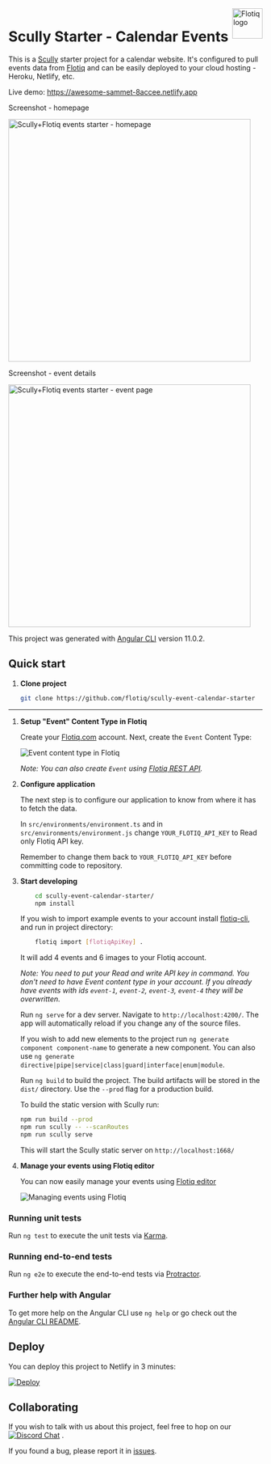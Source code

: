 <a href="https://flotiq.com/">
    <img src="https://editor.flotiq.com/fonts/fq-logo.svg" alt="Flotiq logo" title="Flotiq" align="right" height="60" />
</a>

Scully Starter - Calendar Events
========================

This is a [Scully](https://scully.io/) starter project for a calendar website.
It's configured to pull events data from [Flotiq](https://flotiq.com) and can be easily deployed to your cloud hosting - Heroku, Netlify, etc.

Live demo: https://awesome-sammet-8accee.netlify.app

Screenshot - homepage

<img alt="Scully+Flotiq events starter - homepage" src="https://raw.githubusercontent.com/flotiq/scully-event-calendar-starter/main/docs/home.png" width=480 />

Screenshot - event details

<img alt="Scully+Flotiq events starter - event page" src="https://raw.githubusercontent.com/flotiq/scully-event-calendar-starter/main/docs/event_page.png" width=480 />


This project was generated with [Angular CLI](https://github.com/angular/angular-cli) version 11.0.2.

## Quick start

1. **Clone project**

    ```bash
   git clone https://github.com/flotiq/scully-event-calendar-starter
   ```
-------------------------

1. **Setup "Event" Content Type in Flotiq**

   Create your [Flotiq.com](https://flotiq.com) account. Next, create the `Event` Content Type:

   ![Event content type in Flotiq](docs/create-ctd.png)

   _Note: You can also create `Event` using [Flotiq REST API](https://flotiq.com/docs/API/)._

1. **Configure application**

   The next step is to configure our application to know from where it has to fetch the data.

   In `src/environments/environment.ts` and in `src/environments/environment.js` change `YOUR_FLOTIQ_API_KEY` to Read only Flotiq API key.

   Remember to change them back to `YOUR_FLOTIQ_API_KEY` before committing code to repository.

1.  **Start developing**

    ```sh
        cd scully-event-calendar-starter/
        npm install
    ```
    If you wish to import example events to your account install [flotiq-cli](https://github.com/flotiq/flotiq-cli), and run in project directory:

    ```sh
        flotiq import [flotiqApiKey] .
    ```

    It will add 4 events and 6 images to your Flotiq account.

    _Note: You need to put your Read and write API key in command. You don't need to have Event content type in your account. If you already have events with ids `event-1`, `event-2`, `event-3`, `event-4` they will be overwritten._

    Run `ng serve` for a dev server. Navigate to `http://localhost:4200/`. The app will automatically reload if you change any of the source files.

    If you wish to add new elements to the project run `ng generate component component-name` to generate a new component. You can also use `ng generate directive|pipe|service|class|guard|interface|enum|module`.

    Run `ng build` to build the project. The build artifacts will be stored in the `dist/` directory. Use the `--prod` flag for a production build.

    To build the static version with Scully run:

    ```sh
    npm run build --prod
    npm run scully -- --scanRoutes
    npm run scully serve
    ```

    This will start the Scully static server on `http://localhost:1668/`

1. **Manage your events using Flotiq editor**

   You can now easily manage your events using [Flotiq editor](https://editor.flotiq.com)

   ![Managing events using Flotiq](docs/add-event-object.png)

### Running unit tests

Run `ng test` to execute the unit tests via [Karma](https://karma-runner.github.io).

### Running end-to-end tests

Run `ng e2e` to execute the end-to-end tests via [Protractor](http://www.protractortest.org/).

### Further help with Angular

To get more help on the Angular CLI use `ng help` or go check out the [Angular CLI README](https://github.com/angular/angular-cli/blob/master/README.md).

## Deploy

You can deploy this project to Netlify in 3 minutes:

[![Deploy](https://www.netlify.com/img/deploy/button.svg)](https://app.netlify.com/start/deploy?repository=https://github.com/flotiq/scully-event-calendar-starter)


## Collaborating

If you wish to talk with us about this project, feel free to hop on our [![Discord Chat](https://img.shields.io/discord/682699728454025410.svg)](https://discord.gg/FwXcHnX) .

If you found a bug, please report it in [issues](https://github.com/flotiq/scully-event-calendar-starter/issues).
